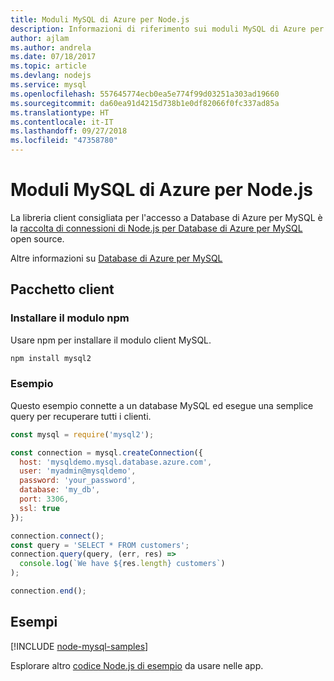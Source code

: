 ```yaml
---
title: Moduli MySQL di Azure per Node.js
description: Informazioni di riferimento sui moduli MySQL di Azure per Node.js
author: ajlam
ms.author: andrela
ms.date: 07/18/2017
ms.topic: article
ms.devlang: nodejs
ms.service: mysql
ms.openlocfilehash: 557645774ecb0ea5e774f99d03251a303ad19660
ms.sourcegitcommit: da60ea91d4215d738b1e0df82066f0fc337ad85a
ms.translationtype: HT
ms.contentlocale: it-IT
ms.lasthandoff: 09/27/2018
ms.locfileid: "47358780"
---
```

# <a name="azure-mysql-modules-for-nodejs"></a>Moduli MySQL di Azure per Node.js

La libreria client consigliata per l'accesso a Database di Azure per MySQL è la [raccolta di connessioni di Node.js per Database di Azure per MySQL](https://github.com/sidorares/node-mysql2) open source. 

Altre informazioni su [Database di Azure per MySQL](https://docs.microsoft.com/azure/MySQL/)

## <a name="client-package"></a>Pacchetto client

### <a name="install-the-npm-module"></a>Installare il modulo npm

Usare npm per installare il modulo client MySQL.

```bash
npm install mysql2
```   

### <a name="example"></a>Esempio

Questo esempio connette a un database MySQL ed esegue una semplice query per recuperare tutti i clienti.

```javascript
const mysql = require('mysql2');

const connection = mysql.createConnection({
  host: 'mysqldemo.mysql.database.azure.com',
  user: 'myadmin@mysqldemo',
  password: 'your_password',
  database: 'my_db',
  port: 3306,
  ssl: true
});

connection.connect();
const query = 'SELECT * FROM customers';
connection.query(query, (err, res) =>
  console.log(`We have ${res.length} customers`)
);

connection.end();
```

## <a name="samples"></a>Esempi

[!INCLUDE [node-mysql-samples](../docs-ref-conceptual/includes/mysql-samples.md)]

Esplorare altro [codice Node.js di esempio](https://azure.microsoft.com/resources/samples/?platform=nodejs) da usare nelle app.
